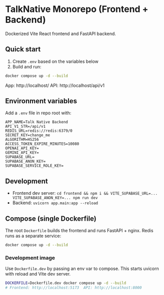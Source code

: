 # TalkNative Monorepo (Frontend + Backend)

Dockerized Vite React frontend and FastAPI backend.

## Quick start

1. Create `.env` based on the variables below
2. Build and run:

```bash
docker compose up -d --build
```

App: http://localhost/
API: http://localhost/api/v1

## Environment variables

Add a `.env` file in repo root with:

```
APP_NAME=Talk Native Backend
API_V1_STR=/api/v1
REDIS_URL=redis://redis:6379/0
SECRET_KEY=change_me
ALGORITHM=HS256
ACCESS_TOKEN_EXPIRE_MINUTES=10080
OPENAI_API_KEY=
GEMINI_API_KEY=
SUPABASE_URL=
SUPABASE_ANON_KEY=
SUPABASE_SERVICE_ROLE_KEY=
```

## Development

- Frontend dev server: `cd frontend && npm i && VITE_SUPABASE_URL=... VITE_SUPABASE_ANON_KEY=... npm run dev`
- Backend: `uvicorn app.main:app --reload`

## Compose (single Dockerfile)

The root `Dockerfile` builds the frontend and runs FastAPI + nginx. Redis runs as a separate service:

```bash
docker compose up -d --build
```

### Development image

Use `Dockerfile.dev` by passing an env var to compose. This starts uvicorn with reload and Vite dev server.

```bash
DOCKERFILE=Dockerfile.dev docker compose up -d --build
# Frontend: http://localhost:5173  API: http://localhost:8000
```

